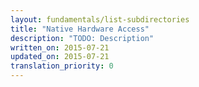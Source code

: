 ```yaml
---
layout: fundamentals/list-subdirectories
title: "Native Hardware Access"
description: "TODO: Description"
written_on: 2015-07-21
updated_on: 2015-07-21
translation_priority: 0
---
```



